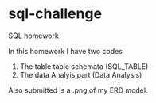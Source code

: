 # sql-challenge
SQL homework

In this homework I have two codes
  1. The table table schemata (SQL_TABLE)
  2. The data Analyis part (Data Analysis)


Also submitted is a .png of my ERD model.
